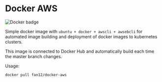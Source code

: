 # Docker AWS
![Docker badge](https://img.shields.io/docker/build/fan12/docker-aws.svg)

Simple docker image with ``ubuntu + docker + awscli + awsebcli`` for automated image building and deployment of docker images to kubernetes clusters.

This image is connected to Docker Hub and automatically build each time the master branch changes.

Usage:

``
docker pull fan12/docker-aws
``
